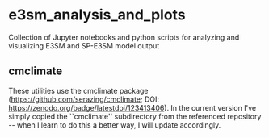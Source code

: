 # e3sm_analysis_and_plots
Collection of Jupyter notebooks and python scripts for analyzing and visualizing E3SM and SP-E3SM model output

## cmclimate
These utilities use the cmclimate package (https://github.com/serazing/cmclimate; DOI: https://zenodo.org/badge/latestdoi/123413406).
In the current version I've simply copied the ``cmclimate'' subdirectory from the referenced repository -- when I learn to do this a 
better way, I will update accordingly.